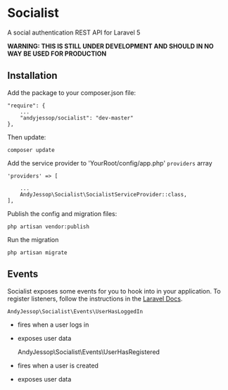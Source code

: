 # Socialist

A social authentication REST API for Laravel 5

**WARNING: THIS IS STILL UNDER DEVELOPMENT AND SHOULD IN NO WAY BE USED FOR PRODUCTION**

## Installation

Add the package to your composer.json file:

    "require": {
        ...
        "andyjessop/socialist": "dev-master"
    },

Then update:

    composer update

Add the service provider to 'YourRoot/config/app.php' `providers` array

    'providers' => [

        ...
        AndyJessop\Socialist\SocialistServiceProvider::class,
    ],

Publish the config and migration files:

    php artisan vendor:publish

Run the migration

    php artisan migrate

## Events

Socialist exposes some events for you to hook into in your application. To register listeners, follow the instructions in the [Laravel Docs](http://laravel.com/docs/5.1/events#defining-listeners).

    AndyJessop\Socialist\Events\UserHasLoggedIn

* fires when a user logs in
* exposes user data


    AndyJessop\Socialist\Events\UserHasRegistered

* fires when a user is created
* exposes user data
